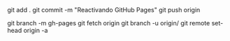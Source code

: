 git add .
git commit -m "Reactivando GitHub Pages"
git push origin <nombre-de-la-rama>

git branch -m gh-pages <BRANCH>
git fetch origin
git branch -u origin/<BRANCH> <BRANCH>
git remote set-head origin -a
